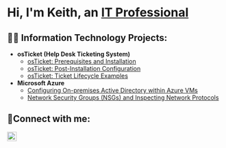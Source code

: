 <h1>Hi, I'm Keith, an <a href="https://linkedin.com/in/Josh">IT Professional</a></h1>

<h2>👨‍💻 Information Technology Projects:</h2>

- <b>osTicket (Help Desk Ticketing System)</b>
  - [osTicket: Prerequisites and Installation](https://github.com/keithmmitchell/osticket-prereqs)
  - [osTicket: Post-Installation Configuration](https://github.com/keithmmitchell/post-install-config)
  - [osTicket: Ticket Lifecycle Examples](https://github.com/keithmmitchell/ticket-lifecycle)
- <b>Microsoft Azure</b>
  - [Configuring On-premises Active Directory within Azure VMs](https://github.com/keithmmitchell/configure-ad)
  - [Network Security Groups (NSGs) and Inspecting Network Protocols](https://github.com/keithmmitchell/azure-network-protocols)

<h2>🤳Connect with me:</h2>

[<img align="left" alt="Josh | LinkedIn" width="22px" src="https://cdn.jsdelivr.net/npm/simple-icons@v3/icons/linkedin.svg" />][linkedin]

[linkedin]: https://linkedin.com/in/Josh
